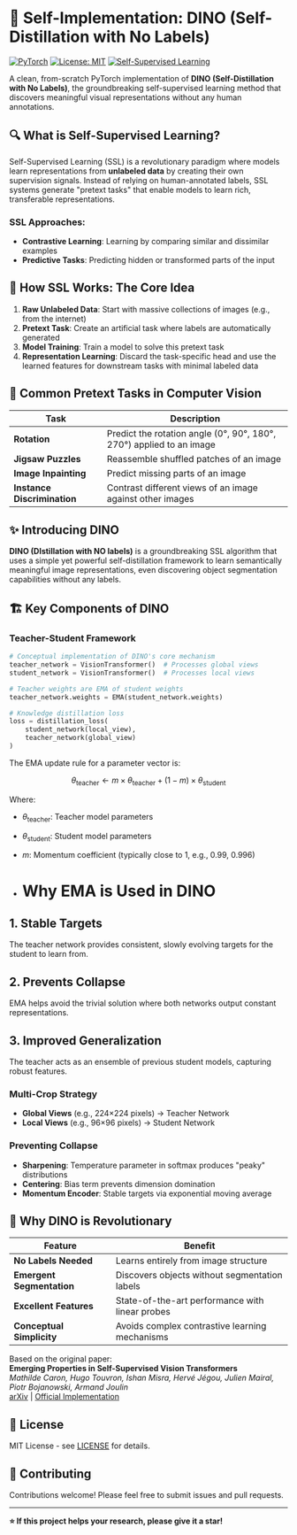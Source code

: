 # 🌟 Self-Implementation: DINO (Self-Distillation with No Labels)

[![PyTorch](https://img.shields.io/badge/PyTorch-%23EE4C2C.svg?style=for-the-badge&logo=PyTorch&logoColor=white)](https://pytorch.org/)
[![License: MIT](https://img.shields.io/badge/License-MIT-yellow.svg?style=for-the-badge)](https://opensource.org/licenses/MIT)
[![Self-Supervised Learning](https://img.shields.io/badge/SSL-Self--Supervised%20Learning-blue.svg?style=for-the-badge)](https://arxiv.org/abs/2104.14294)

A clean, from-scratch PyTorch implementation of **DINO (Self-Distillation with No Labels)**, the groundbreaking self-supervised learning method that discovers meaningful visual representations without any human annotations.

## 🔍 What is Self-Supervised Learning?

Self-Supervised Learning (SSL) is a revolutionary paradigm where models learn representations from **unlabeled data** by creating their own supervision signals. Instead of relying on human-annotated labels, SSL systems generate "pretext tasks" that enable models to learn rich, transferable representations.

### SSL Approaches:
- **Contrastive Learning**: Learning by comparing similar and dissimilar examples
- **Predictive Tasks**: Predicting hidden or transformed parts of the input

## 🧠 How SSL Works: The Core Idea

1. **Raw Unlabeled Data**: Start with massive collections of images (e.g., from the internet)
2. **Pretext Task**: Create an artificial task where labels are automatically generated
3. **Model Training**: Train a model to solve this pretext task
4. **Representation Learning**: Discard the task-specific head and use the learned features for downstream tasks with minimal labeled data

## 🎯 Common Pretext Tasks in Computer Vision

| Task | Description |
|------|-------------|
| **Rotation** | Predict the rotation angle (0°, 90°, 180°, 270°) applied to an image |
| **Jigsaw Puzzles** | Reassemble shuffled patches of an image |
| **Image Inpainting** | Predict missing parts of an image |
| **Instance Discrimination** | Contrast different views of an image against other images |

## ✨ Introducing DINO

**DINO (DIstillation with NO labels)** is a groundbreaking SSL algorithm that uses a simple yet powerful self-distillation framework to learn semantically meaningful image representations, even discovering object segmentation capabilities without any labels.

## 🏗️ Key Components of DINO

### Teacher-Student Framework

```python
# Conceptual implementation of DINO's core mechanism
teacher_network = VisionTransformer()  # Processes global views
student_network = VisionTransformer()  # Processes local views

# Teacher weights are EMA of student weights
teacher_network.weights = EMA(student_network.weights)

# Knowledge distillation loss
loss = distillation_loss(
    student_network(local_view), 
    teacher_network(global_view)
)
```
The EMA update rule for a parameter vector is:

$$
\theta_{\text{teacher}} \gets m \times \theta_{\text{teacher}} + (1 - m) \times \theta_{\text{student}}
$$

Where:
- $\theta_{\text{teacher}}$: Teacher model parameters
- $\theta_{\text{student}}$: Student model parameters  
- $m$: Momentum coefficient (typically close to 1, e.g., 0.99, 0.996)

- # Why EMA is Used in DINO

## 1. Stable Targets
The teacher network provides consistent, slowly evolving targets for the student to learn from.

## 2. Prevents Collapse
EMA helps avoid the trivial solution where both networks output constant representations.

## 3. Improved Generalization
The teacher acts as an ensemble of previous student models, capturing robust features.

### Multi-Crop Strategy

- **Global Views** (e.g., 224×224 pixels) → Teacher Network
- **Local Views** (e.g., 96×96 pixels) → Student Network

### Preventing Collapse

- **Sharpening**: Temperature parameter in softmax produces "peaky" distributions
- **Centering**: Bias term prevents dimension domination
- **Momentum Encoder**: Stable targets via exponential moving average

## 🚀 Why DINO is Revolutionary

| Feature | Benefit |
|---------|---------|
| **No Labels Needed** | Learns entirely from image structure |
| **Emergent Segmentation** | Discovers objects without segmentation labels |
| **Excellent Features** | State-of-the-art performance with linear probes |
| **Conceptual Simplicity** | Avoids complex contrastive learning mechanisms |


Based on the original paper:  
**Emerging Properties in Self-Supervised Vision Transformers**  
*Mathilde Caron, Hugo Touvron, Ishan Misra, Hervé Jégou, Julien Mairal, Piotr Bojanowski, Armand Joulin*  
[arXiv](https://arxiv.org/abs/2104.14294) | [Official Implementation](https://github.com/facebookresearch/dino)

## 📜 License

MIT License - see [LICENSE](LICENSE) for details.

## 🤝 Contributing

Contributions welcome! Please feel free to submit issues and pull requests.

---

**⭐ If this project helps your research, please give it a star!**
